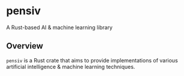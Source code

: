 # pensiv
A Rust-based AI & machine learning library

## Overview
`pensiv` is a Rust crate that aims to provide implementations of various artificial intelligence & machine learning techniques.
